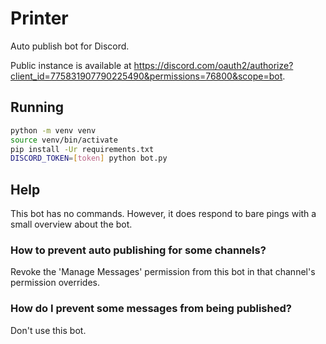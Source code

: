# Printer

Auto publish bot for Discord.

Public instance is available at <https://discord.com/oauth2/authorize?client_id=775831907790225490&permissions=76800&scope=bot>.

## Running

```sh
python -m venv venv
source venv/bin/activate
pip install -Ur requirements.txt
DISCORD_TOKEN=[token] python bot.py
```

## Help

This bot has no commands. However, it does respond to bare pings with a small overview about the bot.

### How to prevent auto publishing for some channels?

Revoke the 'Manage Messages' permission from this bot in that channel's permission overrides.

### How do I prevent some messages from being published?

Don't use this bot.
